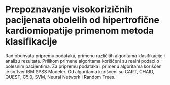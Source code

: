 # Prepoznavanje visokorizičnih pacijenata obolelih od hipertrofične kardiomiopatije primenom metoda klasifikacije

Rad obuhvata pripremu podataka, primenu različitih algoritama klasifikacije i analizu rezultata.
Prilikom primene algoritama korišćeni su realni podaci o bolesnim pacijentima.
Za pripremu podataka i primenu algoritama korišćen je softver IBM SPSS Modeler.
Od algoritama korišćeni su CART, CHAID, QUEST, C5.0, SVM, Neural Network i Random Trees.
